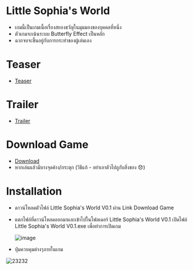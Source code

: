 # Little Sophia's World
  * เกมนี้เป็นเกมเนื้อเรื่องสยองขวัญในมุมมองของบุคคลที่หนึ่ง
  * ตัวเกมจะเน้นระบบ Butterfly Effect เป็นหลัก
  * ฉากจบจะขึ้นอยู่กับการกระทำของผู้เล่นเอง


# Teaser
  * [Teaser](https://www.youtube.com/watch?v=gUDXQd7cYiI&t=2s)

# Trailer
  * [Trailer](https://www.youtube.com/watch?v=W1dTlF93YBM)

# Download Game
  * [Download](https://drive.google.com/file/d/1ktSNrzMmU-bAW059Mj5wAtaT03bA_R_I/view)
  * หากเล่นแล้วมีบางจุดค้าง/กระตุก (วิธีแก้ - อย่าเอาตัวไปถูกับสิ่งของ 😞)

# Installation
  * ดาวน์โหลดตัวไฟล์ Little Sophia's World V0.1 ผ่าน Link Download Game 
  * แตกไฟล์ที่ดาวน์โหลดออกมาและเข้าไปในโฟลเดอร์ Little Sophia's World V0.1 
    เปิดไฟล์ Little Sophia's World V0.1.exe เพื่อทำการเปิดเกม
   
   
    ![image](https://user-images.githubusercontent.com/35360503/113743442-e36fa780-972d-11eb-839d-c825e02982dd.PNG)
  * ปุ่มควบคุมต่างๆภายในเกม
 
 
   ![23232](https://user-images.githubusercontent.com/35360503/113744133-9e984080-972e-11eb-8e94-b04a6bb20df1.PNG)

 
 

